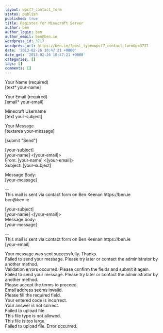 ```yaml
---
layout: wpcf7_contact_form
status: publish
published: true
title: Register for Minecraft Server
author: ben
author_login: ben
author_email: ben@ben.ie
wordpress_id: 3717
wordpress_url: https://ben.ie/?post_type=wpcf7_contact_form&p=3717
date: '2013-02-26 10:47:21 +0000'
date_gmt: '2013-02-26 10:47:21 +0000'
categories: []
tags: []
comments: []
---
```

<p>Your Name (required)<br />
    [text* your-name] </p>
<p>Your Email (required)<br />
    [email* your-email] </p>
<p>Minecraft Username<br />
    [text your-subject] </p>
<p>Your Message<br />
    [textarea your-message] </p>
<p>[submit "Send"]</p>
<p>[your-subject]<br />
[your-name] <[your-email]><br />
From: [your-name] <[your-email]><br />
Subject: [your-subject]</p>
<p>Message Body:<br />
[your-message]</p>
<p>--<br />
This mail is sent via contact form on Ben Keenan https://ben.ie<br />
ben@ben.ie</p>
<p>[your-subject]<br />
[your-name] <[your-email]><br />
Message body:<br />
[your-message]</p>
<p>--<br />
This mail is sent via contact form on Ben Keenan https://ben.ie<br />
[your-email]</p>
<p>Your message was sent successfully. Thanks.<br />
Failed to send your message. Please try later or contact the administrator by another method.<br />
Validation errors occurred. Please confirm the fields and submit it again.<br />
Failed to send your message. Please try later or contact the administrator by another method.<br />
Please accept the terms to proceed.<br />
Email address seems invalid.<br />
Please fill the required field.<br />
Your entered code is incorrect.<br />
Your answer is not correct.<br />
Failed to upload file.<br />
This file type is not allowed.<br />
This file is too large.<br />
Failed to upload file. Error occurred.</p>
